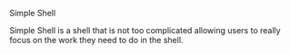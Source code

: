 Simple Shell 

Simple Shell is a shell that is not too complicated allowing users to really
focus on the work they need to do in the shell.



